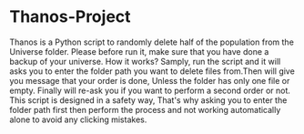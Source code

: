 # Thanos-Project
Thanos is a Python script to randomly delete  half of the population from the Universe folder.
Please before run it, make sure that you have done a backup of your universe.
How it works? Samply, run the script and it will asks you to enter the folder path you want to delete files from.Then will give you message that your order is done, Unless the folder has only one file or empty. Finally will re-ask you if you want to perform a second order or not.
This script is designed in a safety way, That's why asking you to enter the folder path first then perform the process and not working automatically alone to avoid any clicking mistakes.
